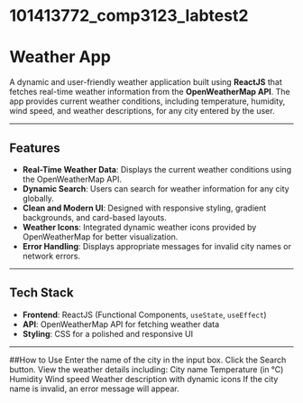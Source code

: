 # 101413772_comp3123_labtest2
# Weather App

A dynamic and user-friendly weather application built using **ReactJS** that fetches real-time weather information from the **OpenWeatherMap API**. The app provides current weather conditions, including temperature, humidity, wind speed, and weather descriptions, for any city entered by the user.

---

## Features
- **Real-Time Weather Data**: Displays the current weather conditions using the OpenWeatherMap API.
- **Dynamic Search**: Users can search for weather information for any city globally.
- **Clean and Modern UI**: Designed with responsive styling, gradient backgrounds, and card-based layouts.
- **Weather Icons**: Integrated dynamic weather icons provided by OpenWeatherMap for better visualization.
- **Error Handling**: Displays appropriate messages for invalid city names or network errors.

---

## Tech Stack
- **Frontend**: ReactJS (Functional Components, `useState`, `useEffect`)
- **API**: OpenWeatherMap API for fetching weather data
- **Styling**: CSS for a polished and responsive UI

---

##How to Use
Enter the name of the city in the input box.
Click the Search button.
View the weather details including:
City name
Temperature (in °C)
Humidity
Wind speed
Weather description with dynamic icons
If the city name is invalid, an error message will appear.
